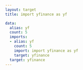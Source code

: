 ```yaml
---
layout: target
title: import yfinance as yf

data:
  alias: yf
  count: 5
  imports:
  - alias: yf
    count: 5
    import: import yfinance as yf
    target: yfinance
  target: yfinance
---
```

